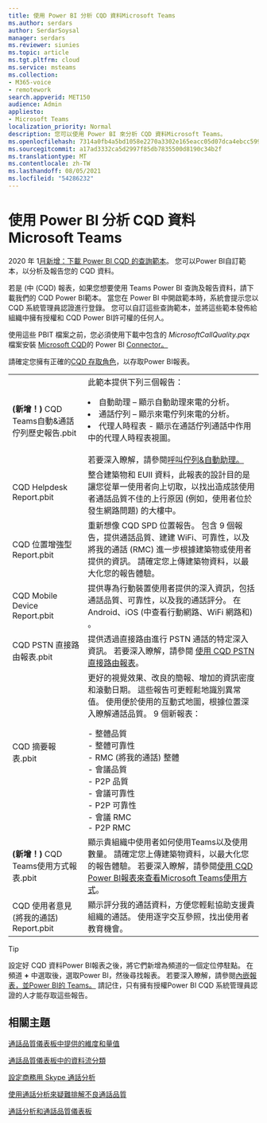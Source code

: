 ```yaml
---
title: 使用 Power BI 分析 CQD 資料Microsoft Teams
ms.author: serdars
author: SerdarSoysal
manager: serdars
ms.reviewer: siunies
ms.topic: article
ms.tgt.pltfrm: cloud
ms.service: msteams
ms.collection:
- M365-voice
- remotework
search.appverid: MET150
audience: Admin
appliesto:
- Microsoft Teams
localization_priority: Normal
description: 您可以使用 Power BI 來分析 CQD 資料Microsoft Teams。
ms.openlocfilehash: 7314a0fb4a5bd1058e2270a3302e165eacc05d07dca4ebcc599a75aed687cd74
ms.sourcegitcommit: a17ad3332ca5d2997f85db7835500d8190c34b2f
ms.translationtype: MT
ms.contentlocale: zh-TW
ms.lasthandoff: 08/05/2021
ms.locfileid: "54286232"
---
```

# <a name="use-power-bi-to-analyze-cqd-data-for-microsoft-teams"></a>使用 Power BI 分析 CQD 資料Microsoft Teams

2020 年 1[月新增：下載 Power BI CQD 的查詢範本](https://www.microsoft.com/download/details.aspx?id=102291)。 您可以Power BI自訂範本，以分析及報告您的 CQD 資料。

若是 (中 (CQD) 報表，如果您想要使用 Teams Power BI 查詢及報告資料，請下載我們的 CQD Power BI範本。 當您在 Power BI 中開啟範本時，系統會提示您以 CQD 系統管理員認證進行登錄。 您可以自訂這些查詢範本，並將這些範本發佈給組織中擁有授權和 CQD Power BI許可權的任何人。

使用這些 PBIT 檔案之前，您必須使用下載中包含的 *MicrosoftCallQuality.pqx* 檔案安裝 [Microsoft CQD](CQD-Power-BI-connector.md)的 Power BI [Connector。](https://www.microsoft.com/download/details.aspx?id=102291) 

請確定您擁有正確的[CQD 存取角色](turning-on-and-using-call-quality-dashboard.md#assign-admin-roles-for-access-to-cqd)，以存取Power BI報表。 

|  |  |
|---------|---------|
|<strong> (新增！) </strong>CQD Teams自動&通話佇列歷史報告.pbit     |  此範本提供下列三個報告：</p><li>自動助理 – 顯示自動助理來電的分析。</li><li>通話佇列 – 顯示來電佇列來電的分析。</li><li>代理人時程表 - 顯示在通話佇列通話中作用中的代理人時程表視圖。</li><br>若要深入瞭解，請參閱[呼叫佇列&自動助理。](aa-cq-cqd-historical-reports.md)        |
|CQD Helpdesk Report.pbit     |整合建築物和 EUII 資料，此報表的設計目的是讓您從單一使用者向上切取，以找出造成該使用者通話品質不佳的上行原因 (例如，使用者位於發生網路問題) 的大樓中。         |
|CQD 位置增強型 Report.pbit     | 重新想像 CQD SPD 位置報告。 包含 9 個報告，提供通話品質、建建 WiFi、可靠性，以及將我的通話 (RMC) 進一步根據建築物或使用者提供的資訊。  請確定您上傳建築物資料，以最大化您的報告體驗。        |
|CQD Mobile Device Report.pbit     | 提供專為行動裝置使用者提供的深入資訊，包括通話品質、可靠性，以及我的通話評分。 在 Android、iOS (中查看行動網路、WiFi 網路和) 。        |
|CQD PSTN 直接路由報表.pbit     |提供透過直接路由進行 PSTN 通話的特定深入資訊。 若要深入瞭解，請參閱 [使用 CQD PSTN 直接路由報表](CQD-PSTN-report.md)。         |
|CQD 摘要報表.pbit     |更好的視覺效果、改良的簡報、增加的資訊密度和滾動日期。 這些報告可更輕鬆地識別異常值。 使用便於使用的互動式地圖，根據位置深入瞭解通話品質。 9 個新報表：</p>- 整體品質<br>- 整體可靠性<br>- RMC (將我的通話) 整體<br>- 會議品質<br>- P2P 品質<br>- 會議可靠性<br>- P2P 可靠性<br>- 會議 RMC<br>- P2P RMC         |
|<strong> (新增！) </strong>CQD Teams使用方式報表.pbit     | 顯示貴組織中使用者如何使用Teams以及使用數量。 請確定您上傳建築物資料，以最大化您的報告體驗。 若要深入瞭解，請參閱[使用 CQD Power BI報表來查看Microsoft Teams使用方式](CQD-teams-utilization-report.md)。        |
|CQD 使用者意見 (將我的通話) Report.pbit     | 顯示評分我的通話資料，方便您輕鬆協助支援貴組織的通話。 使用逐字交互參照，找出使用者教育機會。        |

> [!TIP]
> 設定好 CQD 資料Power BI報表之後，將它們新增為頻道的一個定位停駐點。 在頻道 **+** 中選取後，選取Power BI，然後尋找報表。 若要深入瞭解，請參閱[內嵌報表，並Power BI的 Teams。](/power-bi/service-embed-report-microsoft-teams) 請記住，只有擁有授權Power BI CQD 系統管理員認證的人才能存取這些報告。


## <a name="related-topics"></a>相關主題

[通話品質儀表板中提供的維度和量值](dimensions-and-measures-available-in-call-quality-dashboard.md)

[通話品質儀表板中的資料流分類](stream-classification-in-call-quality-dashboard.md)

[設定商務用 Skype 通話分析](set-up-call-analytics.md)

[使用通話分析來疑難排解不良通話品質](use-call-analytics-to-troubleshoot-poor-call-quality.md)

[通話分析和通話品質儀表板](./monitor-call-quality-qos.md)
